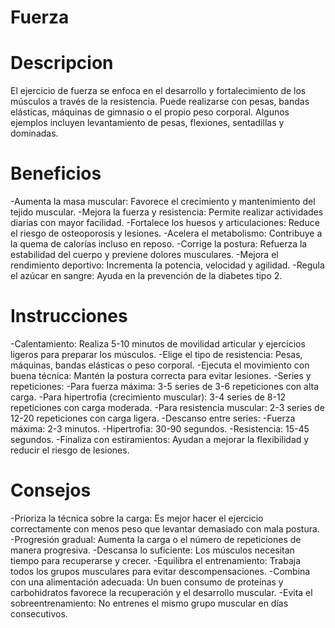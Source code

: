 # Fuerza
# Descripcion
El ejercicio de fuerza se enfoca en el desarrollo y fortalecimiento de los músculos a través de la resistencia. Puede realizarse con pesas, bandas elásticas, máquinas de gimnasio o el propio peso corporal. Algunos ejemplos incluyen levantamiento de pesas, flexiones, sentadillas y dominadas.
# Beneficios
-Aumenta la masa muscular: Favorece el crecimiento y mantenimiento del tejido muscular.
-Mejora la fuerza y resistencia: Permite realizar actividades diarias con mayor facilidad.
-Fortalece los huesos y articulaciones: Reduce el riesgo de osteoporosis y lesiones.
-Acelera el metabolismo: Contribuye a la quema de calorías incluso en reposo.
-Corrige la postura: Refuerza la estabilidad del cuerpo y previene dolores musculares.
-Mejora el rendimiento deportivo: Incrementa la potencia, velocidad y agilidad.
-Regula el azúcar en sangre: Ayuda en la prevención de la diabetes tipo 2.
# Instrucciones 
-Calentamiento: Realiza 5-10 minutos de movilidad articular y ejercicios ligeros para preparar los músculos.
-Elige el tipo de resistencia: Pesas, máquinas, bandas elásticas o peso corporal.
-Ejecuta el movimiento con buena técnica: Mantén la postura correcta para evitar lesiones.
-Series y repeticiones:
-Para fuerza máxima: 3-5 series de 3-6 repeticiones con alta carga.
-Para hipertrofia (crecimiento muscular): 3-4 series de 8-12 repeticiones con carga moderada.
-Para resistencia muscular: 2-3 series de 12-20 repeticiones con carga ligera.
-Descanso entre series:
-Fuerza máxima: 2-3 minutos.
-Hipertrofia: 30-90 segundos.
-Resistencia: 15-45 segundos.
-Finaliza con estiramientos: Ayudan a mejorar la flexibilidad y reducir el riesgo de lesiones.
# Consejos 
-Prioriza la técnica sobre la carga: Es mejor hacer el ejercicio correctamente con menos peso que levantar demasiado con mala postura.
-Progresión gradual: Aumenta la carga o el número de repeticiones de manera progresiva.
-Descansa lo suficiente: Los músculos necesitan tiempo para recuperarse y crecer.
-Equilibra el entrenamiento: Trabaja todos los grupos musculares para evitar descompensaciones.
-Combina con una alimentación adecuada: Un buen consumo de proteínas y carbohidratos favorece la recuperación y el desarrollo muscular.
-Evita el sobreentrenamiento: No entrenes el mismo grupo muscular en días consecutivos.
